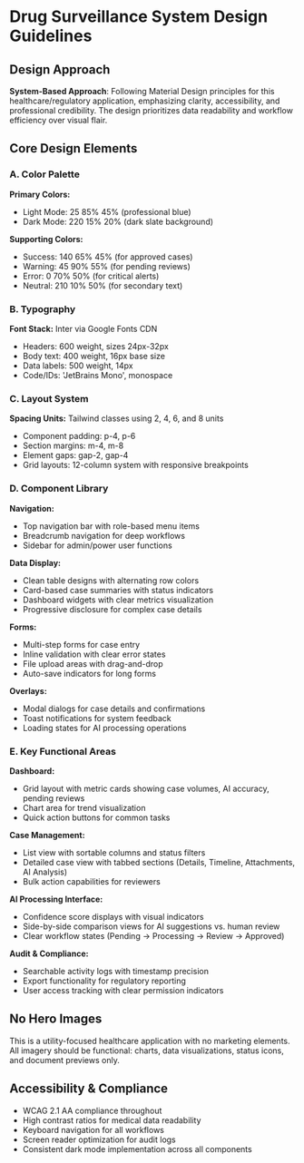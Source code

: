 # Drug Surveillance System Design Guidelines

## Design Approach
**System-Based Approach**: Following Material Design principles for this healthcare/regulatory application, emphasizing clarity, accessibility, and professional credibility. The design prioritizes data readability and workflow efficiency over visual flair.

## Core Design Elements

### A. Color Palette
**Primary Colors:**
- Light Mode: 25 85% 45% (professional blue)
- Dark Mode: 220 15% 20% (dark slate background)

**Supporting Colors:**
- Success: 140 65% 45% (for approved cases)
- Warning: 45 90% 55% (for pending reviews)
- Error: 0 70% 50% (for critical alerts)
- Neutral: 210 10% 50% (for secondary text)

### B. Typography
**Font Stack:** Inter via Google Fonts CDN
- Headers: 600 weight, sizes 24px-32px
- Body text: 400 weight, 16px base size
- Data labels: 500 weight, 14px
- Code/IDs: 'JetBrains Mono', monospace

### C. Layout System
**Spacing Units:** Tailwind classes using 2, 4, 6, and 8 units
- Component padding: p-4, p-6
- Section margins: m-4, m-8
- Element gaps: gap-2, gap-4
- Grid layouts: 12-column system with responsive breakpoints

### D. Component Library

**Navigation:**
- Top navigation bar with role-based menu items
- Breadcrumb navigation for deep workflows
- Sidebar for admin/power user functions

**Data Display:**
- Clean table designs with alternating row colors
- Card-based case summaries with status indicators
- Dashboard widgets with clear metrics visualization
- Progressive disclosure for complex case details

**Forms:**
- Multi-step forms for case entry
- Inline validation with clear error states
- File upload areas with drag-and-drop
- Auto-save indicators for long forms

**Overlays:**
- Modal dialogs for case details and confirmations
- Toast notifications for system feedback
- Loading states for AI processing operations

### E. Key Functional Areas

**Dashboard:**
- Grid layout with metric cards showing case volumes, AI accuracy, pending reviews
- Chart area for trend visualization
- Quick action buttons for common tasks

**Case Management:**
- List view with sortable columns and status filters
- Detailed case view with tabbed sections (Details, Timeline, Attachments, AI Analysis)
- Bulk action capabilities for reviewers

**AI Processing Interface:**
- Confidence score displays with visual indicators
- Side-by-side comparison views for AI suggestions vs. human review
- Clear workflow states (Pending → Processing → Review → Approved)

**Audit & Compliance:**
- Searchable activity logs with timestamp precision
- Export functionality for regulatory reporting
- User access tracking with clear permission indicators

## No Hero Images
This is a utility-focused healthcare application with no marketing elements. All imagery should be functional: charts, data visualizations, status icons, and document previews only.

## Accessibility & Compliance
- WCAG 2.1 AA compliance throughout
- High contrast ratios for medical data readability
- Keyboard navigation for all workflows
- Screen reader optimization for audit logs
- Consistent dark mode implementation across all components